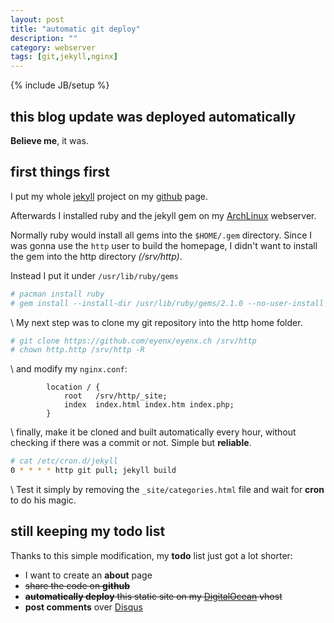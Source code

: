```yaml
---
layout: post
title: "automatic git deploy"
description: ""
category: webserver 
tags: [git,jekyll,nginx]
---
```

{% include JB/setup %}

## this blog update was deployed automatically

**Believe me**, it was. 

## first things first

I put my whole [jekyll](http://jekyllbootstrap.com) project on my [github](https://github.com/eyenx/eyenx.ch) page.

Afterwards I installed ruby and the jekyll gem on my [ArchLinux](http://archlinux.org) webserver.

Normally ruby would install all gems into the `$HOME/.gem` directory. Since I was gonna use the `http` user to build the homepage, I didn't want to install the gem into the http directory *(/srv/http)*.

Instead I put it under `/usr/lib/ruby/gems`

~~~ bash
# pacman install ruby
# gem install --install-dir /usr/lib/ruby/gems/2.1.0 --no-user-install jekyll
~~~
\\
My next step was to clone my git repository into the http home folder.

~~~ bash
# git clone https://github.com/eyenx/eyenx.ch /srv/http
# chown http.http /srv/http -R
~~~
\\
and modify my `nginx.conf`:

~~~
        location / {
            root   /srv/http/_site;
            index  index.html index.htm index.php;
        }
~~~
\\
finally, make it be cloned and built automatically every hour, without checking if there was a commit or not. Simple but **reliable**.

~~~ bash
# cat /etc/cron.d/jekyll
0 * * * * http git pull; jekyll build 
~~~
\\
Test it simply by removing the `_site/categories.html` file and wait for **cron** to do his magic.

## still keeping my todo list

Thanks to this simple modification, my **todo** list just got a lot shorter:

- I want to create an **about** page
- <s> share the code on **github** </s> 
- <s>**automatically deploy** this static site on my [DigitalOcean](http://digitalocean.com) vhost</s>
- **post comments** over [Disqus](http://disqus.com)
